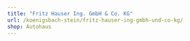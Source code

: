 ```yaml
---
title: "Fritz Hauser Ing. GmbH & Co. KG"
url: /koenigsbach-stein/fritz-hauser-ing-gmbh-und-co-kg/
shop: Autohaus
---
```

